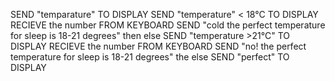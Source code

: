 SEND "temparature" TO DISPLAY
SEND "temperature" < 18°C TO DISPLAY
RECIEVE the number FROM KEYBOARD
SEND "cold the perfect temperature for sleep is 18-21 degrees"
then else
SEND "temperature >21°C" TO DISPLAY
RECIEVE the number FROM KEYBOARD
SEND "no! the perfect temperature for sleep is 18-21 degrees"
the else
SEND "perfect" TO DISPLAY
